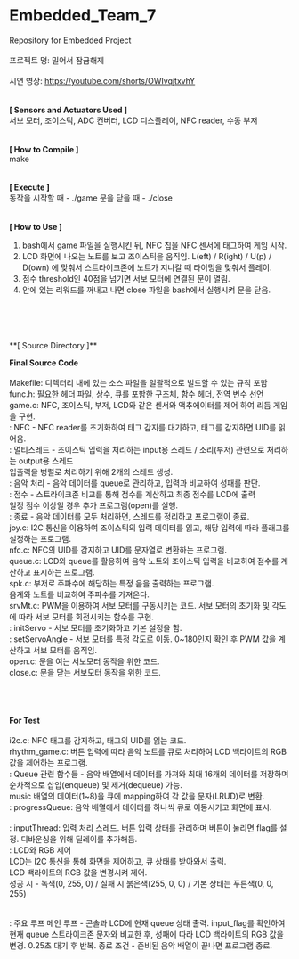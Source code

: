 # Embedded_Team_7
Repository for Embedded Project
<br>
<br>
프로젝트 명: 밀어서 잠금해제
<br>
<br>
시연 영상: https://youtube.com/shorts/OWIvqjtxvhY
<br>
<br>
<br>
**[ Sensors and Actuators Used ]** <br>
서보 모터, 조이스틱, ADC 컨버터, LCD 디스플레이, NFC reader, 수동 부저
<br>
<br>
<br>
**[ How to Compile ]** <br>
make
<br>
<br>
<br>
**[ Execute ]** <br>
동작을 시작할 때 - ./game
문을 닫을 때 - ./close
<br>
<br>
<br>
**[ How to Use ]** <br>
1. bash에서 game 파일을 실행시킨 뒤, NFC 칩을 NFC 센서에 태그하여 게임 시작.
2. LCD 화면에 나오는 노트를 보고 조이스틱을 움직임.
   L(eft) / R(ight) / U(p) / D(own) 에 맞춰서 스트라이크존에 노트가 지나갈 때 타이밍을 맞춰서 플레이.
3. 점수 threshold인 40점을 넘기면 서보 모터에 연결된 문이 열림.
4. 안에 있는 리워드를 꺼내고 나면 close 파일을 bash에서 실행시켜 문을 닫음.
<br>
<br>
<br>
<br> 
**[ Source Directory ]** <br>
  
**Final Source Code** <br>
<br>
Makefile: 디렉터리 내에 있는 소스 파일을 일괄적으로 빌드할 수 있는 규칙 포함
<br>
func.h: 필요한 헤더 파일, 상수, 큐를 포함한 구조체, 함수 헤더, 전역 변수 선언
<br>
game.c: NFC, 조이스틱, 부저, LCD와 같은 센서와 액추에이터를 제어 하여 리듬 게임을 구현.<br>
  : NFC - NFC reader를 초기화하여 태그 감지를 대기하고, 태그를 감지하면 UID를 읽어옴.<br>
  : 멀티스레드 - 조이스틱 입력을 처리하는 input용 스레드 / 소리(부저) 관련으로 처리하는 output용 스레드<br>
                 입출력을 병렬로 처리하기 위해 2개의 스레드 생성.<br>
  : 음악 처리 - 음악 데이터를 queue로 관리하고, 입력과 비교하여 성패를 판단.<br>
  : 점수 - 스트라이크존 비교를 통해 점수를 계산하고 최종 점수를 LCD에 출력<br>
           일정 점수 이상일 경우 추가 프로그램(open)를 실행.<br>
  : 종료 - 음악 데이터를 모두 처리하면, 스레드를 정리하고 프로그램이 종료.<br>
joy.c: I2C 통신을 이용하여 조이스틱의 입력 데이터를 읽고, 해당 입력에 따라 플래그를 설정하는 프로그램.<br>
nfc.c: NFC의 UID를 감지하고 UID를 문자열로 변환하는 프로그램.<br>
queue.c: LCD와 queue를 활용하여 음악 노트와 조이스틱 입력을 비교하여 점수를 계산하고 표시하는 프로그램. <br>
spk.c: 부저로 주파수에 해당하는 특정 음을 출력하는 프로그램. <br>
       음계와 노트를 비교하여 주파수를 가져온다.<br>
srvMt.c: PWM을 이용하여 서보 모터를 구동시키는 코드. 서보 모터의 초기화 및 각도에 따라 서보 모터를 회전시키는 함수를 구현. <br>
  : initServo - 서보 모터를 초기화하고 기본 설정을 함.<br>
  : setServoAngle - 서보 모터를 특정 각도로 이동. 0~180인지 확인 후 PWM 값을 계산하고 서보 모터를 움직임. <br>
open.c: 문을 여는 서보모터 동작을 위한 코드.<br>
close.c: 문을 닫는 서보모터 동작을 위한 코드.<br> 
<br>
<br>
<br>
<br>
**For Test** <br>
<br>
i2c.c: NFC 태그를 감지하고, 태그의 UID를 읽는 코드. <br>
rhythm_game.c: 버튼 입력에 따라 음악 노트를 큐로 처리하여 LCD 백라이트의 RGB 값을 제어하는 프로그램.<br>
  : Queue 관련 함수들 - 음악 배열에서 데이터를 가져와 최대 16개의 데이터를 저장하며 순차적으로 삽입(enqueue) 및 제거(dequeue) 가능.<br>
    music 배열의 데이터(1~8)을 큐에 mapping하여 각 값을 문자(LRUD)로 변환. <br>
  : progressQueue: 음악 배열에서 데이터를 하나씩 큐로 이동시키고 화면에 표시.<br>
  <br>
  : inputThread: 입력 처리 스레드. 버튼 입력 상태를 관리하며 버튼이 눌리면 flag를 설정. 디바운싱을 위해 딜레이를 추가해둠.<br>
  : LCD와 RGB 제어<br>
    LCD는 I2C 통신을 통해 화면을 제어하고, 큐 상태를 받아와서 출력.<br>
    LCD 백라이트의 RGB 값을 변경시켜 제어. <br>
      성공 시 - 녹색(0, 255, 0) / 실패 시 붉은색(255, 0, 0) / 기본 상태는 푸른색(0, 0, 255)<br>
   <br>   
  : 주요 루프
    메인 루프 - 콘솔과 LCD에 현재 queue 상태 출력.
                input_flag를 확인하여 현재 queue 스트라이크존 문자와 비교한 후, 성패에 따라 LCD 백라이트의 RGB 값을 변경.
                0.25초 대기 후 반복. 
    종료 조건 - 준비된 음악 배열이 끝나면 프로그램 종료.
